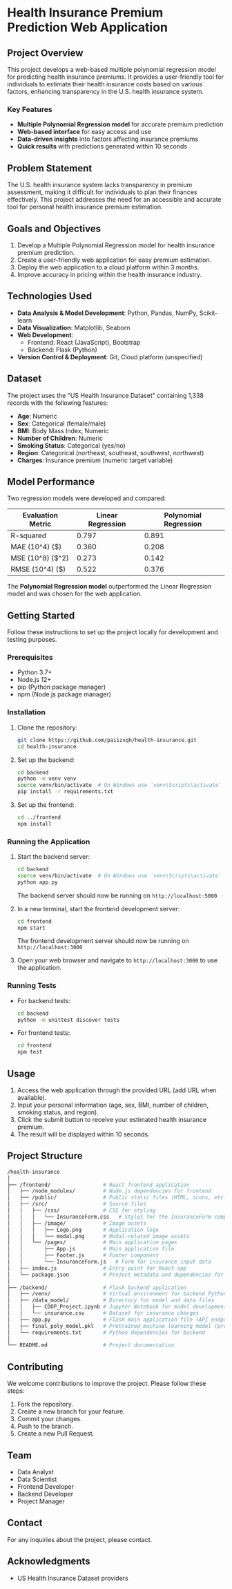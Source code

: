 # Health Insurance Premium Prediction Web Application

## Project Overview

This project develops a web-based multiple polynomial regression model for predicting health insurance premiums. It provides a user-friendly tool for individuals to estimate their health insurance costs based on various factors, enhancing transparency in the U.S. health insurance system.

### Key Features

- **Multiple Polynomial Regression model** for accurate premium prediction
- **Web-based interface** for easy access and use
- **Data-driven insights** into factors affecting insurance premiums
- **Quick results** with predictions generated within 10 seconds

## Problem Statement

The U.S. health insurance system lacks transparency in premium assessment, making it difficult for individuals to plan their finances effectively. This project addresses the need for an accessible and accurate tool for personal health insurance premium estimation.

## Goals and Objectives

1. Develop a Multiple Polynomial Regression model for health insurance premium prediction.
2. Create a user-friendly web application for easy premium estimation.
3. Deploy the web application to a cloud platform within 3 months.
4. Improve accuracy in pricing within the health insurance industry.

## Technologies Used

- **Data Analysis & Model Development**: Python, Pandas, NumPy, Scikit-learn
- **Data Visualization**: Matplotlib, Seaborn
- **Web Development**: 
  - Frontend: React (JavaScript), Bootstrap
  - Backend: Flask (Python)
- **Version Control & Deployment**: Git, Cloud platform (unspecified)

## Dataset

The project uses the "US Health Insurance Dataset" containing 1,338 records with the following features:
- **Age**: Numeric
- **Sex**: Categorical (female/male)
- **BMI**: Body Mass Index, Numeric
- **Number of Children**: Numeric
- **Smoking Status**: Categorical (yes/no)
- **Region**: Categorical (northeast, southeast, southwest, northwest)
- **Charges**: Insurance premium (numeric target variable)

## Model Performance

Two regression models were developed and compared:

| Evaluation Metric | Linear Regression | Polynomial Regression |
|-------------------|-------------------|-----------------------|
| R-squared         | 0.797             | 0.891                 |
| MAE (10^4) ($)    | 0.360             | 0.208                 |
| MSE (10^8) ($^2)  | 0.273             | 0.142                 |
| RMSE (10^4) ($)   | 0.522             | 0.376                 |

The **Polynomial Regression model** outperformed the Linear Regression model and was chosen for the web application.

## Getting Started

Follow these instructions to set up the project locally for development and testing purposes.

### Prerequisites

- Python 3.7+
- Node.js 12+
- pip (Python package manager)
- npm (Node.js package manager)

### Installation

1. Clone the repository:
   ```bash
   git clone https://github.com/paiizxqh/health-insurance.git
   cd health-insurance
   ```

2. Set up the backend:
   ```bash
   cd backend
   python -m venv venv
   source venv/bin/activate  # On Windows use `venv\Scripts\activate`
   pip install -r requirements.txt
   ```

3. Set up the frontend:
   ```bash
   cd ../frontend
   npm install
   ```

### Running the Application

1. Start the backend server:
   ```bash
   cd backend
   source venv/bin/activate  # On Windows use `venv\Scripts\activate`
   python app.py
   ```
   The backend server should now be running on `http://localhost:5000`

2. In a new terminal, start the frontend development server:
   ```bash
   cd frontend
   npm start
   ```
   The frontend development server should now be running on `http://localhost:3000`

3. Open your web browser and navigate to `http://localhost:3000` to use the application.

### Running Tests

- For backend tests:
  ```bash
  cd backend
  python -m unittest discover tests
  ```

- For frontend tests:
  ```bash
  cd frontend
  npm test
  ```

## Usage

1. Access the web application through the provided URL (add URL when available).
2. Input your personal information (age, sex, BMI, number of children, smoking status, and region).
3. Click the submit button to receive your estimated health insurance premium.
4. The result will be displayed within 10 seconds.

## Project Structure

```bash
/health-insurance
│
├── /frontend/                 # React frontend application
│   ├── /node_modules/         # Node.js dependencies for frontend
│   ├── /public/               # Public static files (HTML, icons, etc.)
│   ├── /src/                  # Source files
│   │   ├── /css/              # CSS for styling
│   │   │   └── InsuranceForm.css   # Styles for the InsuranceForm component
│   │   ├── /image/            # Image assets
│   │   │   ├── Logo.png       # Application logo
│   │   │   └── modal.png      # Modal-related image assets
│   │   └── /pages/            # Main application pages
│   │       ├── App.js         # Main application file
│   │       ├── Footer.js      # Footer component
│   │       └── InsuranceForm.js   # Form for insurance input data
│   ├── index.js               # Entry point for React app
│   └── package.json           # Project metadata and dependencies for frontend
│
├── /backend/                  # Flask backend application
│   ├── /venv/                 # Virtual environment for backend Python dependencies
│   ├── /data_model/           # Directory for model and data files
│   │   ├── COOP_Project.ipynb # Jupyter Notebook for model development
│   │   └── insurance.csv      # Dataset for insurance charges
│   ├── app.py                 # Flask main application file (API endpoints)
│   ├── final_poly_model.pkl   # Pretrained machine learning model (prediction model)
│   └── requirements.txt       # Python dependencies for backend
│
└── README.md                  # Project documentation
```

## Contributing

We welcome contributions to improve the project. Please follow these steps:
1. Fork the repository.
2. Create a new branch for your feature.
3. Commit your changes.
4. Push to the branch.
5. Create a new Pull Request.

## Team

- Data Analyst
- Data Scientist
- Frontend Developer
- Backend Developer
- Project Manager

## Contact

For any inquiries about the project, please contact.

## Acknowledgments

- US Health Insurance Dataset providers
